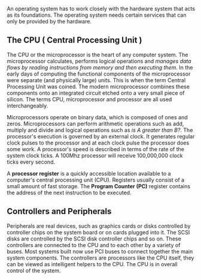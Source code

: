 An operating system has to work closely with the hardware system that acts as its foundations. The operating system needs certain services that can only be provided by the hardware.

## The CPU ( Central Processing Unit )
The CPU or the microprocessor is the heart of any computer system. The microprocessor calculates, performs logical operations and *manages data flows by reading instructions from memory and then executing them*. In the early days of computing the functional components of the microprocessor were separate (and physically large) units. This is when the term Central Processing Unit was coined. The modern microprocessor combines these components onto an integrated circuit etched onto a very small piece of silicon. The terms CPU, microprocessor and processor are all used interchangeably.

Microprocessors operate on binary data, which is composed of ones and zeros. Microprocessors can perform arithmetic operations such as add, multiply and divide and logical operations such as  *is A greater than B?*. The processor's execution is governed by an external clock. It generates regular clock pulses to the processor and at each clock pulse the processor does some work. A processor's speed is described in terms of the rate of the system clock ticks. A 100Mhz processor will receive 100,000,000 clock ticks every second. 

A **processor register** is a quickly accessible location available to a computer's central processing unit (CPU). Registers usually consist of a small amount of fast storage. The **Program Counter (PC)** register contains the address of the next instruction to be executed. 

## Controllers and Peripherals
Peripherals are real devices, such as graphics cards or disks controlled by controller chips on the system board or on cards plugged into it. The SCSI disks are controlled by the SCSI disk controller chips and so on. These controllers are connected to the CPU and to each other by a variety of buses. Most systems built now use PCI buses to connect together the main system components. The controllers are processors like the CPU itself, they can be viewed as intelligent helpers to the CPU. The CPU is in overall control of the system.
 
